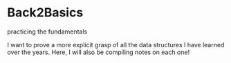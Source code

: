 # Back2Basics
practicing the fundamentals <break>
 
I want to prove a more explicit grasp of all the data structures I have learned over the years. Here, I will also be compiling notes on each one!
